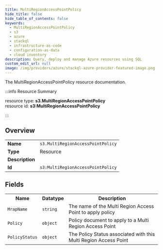 ```yaml
---
title: MultiRegionAccessPointPolicy
hide_title: false
hide_table_of_contents: false
keywords:
  - MultiRegionAccessPointPolicy
  - s3
  - azure
  - stackql
  - infrastructure-as-code
  - configuration-as-data
  - cloud inventory
description: Query, deploy and manage Azure resources using SQL
custom_edit_url: null
image: /img/providers/azure/stackql-azure-provider-featured-image.png
---
```

The MultiRegionAccessPointPolicy resource documentation.

:::info Resource Summary

<div class="row">
<div class="providerDocColumn">
<span>resource type:&nbsp;<b>s3.MultiRegionAccessPointPolicy</b></span><br />
<span>resource id:&nbsp;<b>s3:MultiRegionAccessPointPolicy</b></span><br />
</div>
</div>

:::

## Overview
<table><tbody>
<tr><td><b>Name</b></td><td><code>s3.MultiRegionAccessPointPolicy</code></td></tr>
<tr><td><b>Type</b></td><td>Resource</td></tr>
<tr><td><b>Description</b></td><td></td></tr>
<tr><td><b>Id</b></td><td><code>s3:MultiRegionAccessPointPolicy</code></td></tr>
</tbody></table>

## Fields
<table><tbody>
<tr><th>Name</th><th>Datatype</th><th>Description</th></tr>
<tr><td><code>MrapName</code></td><td><code>string</code></td><td>The name of the Multi Region Access Point to apply policy</td></tr><tr><td><code>Policy</code></td><td><code>object</code></td><td>Policy document to apply to a Multi Region Access Point</td></tr><tr><td><code>PolicyStatus</code></td><td><code>object</code></td><td>The Policy Status associated with this Multi Region Access Point</td></tr>
</tbody></table>
